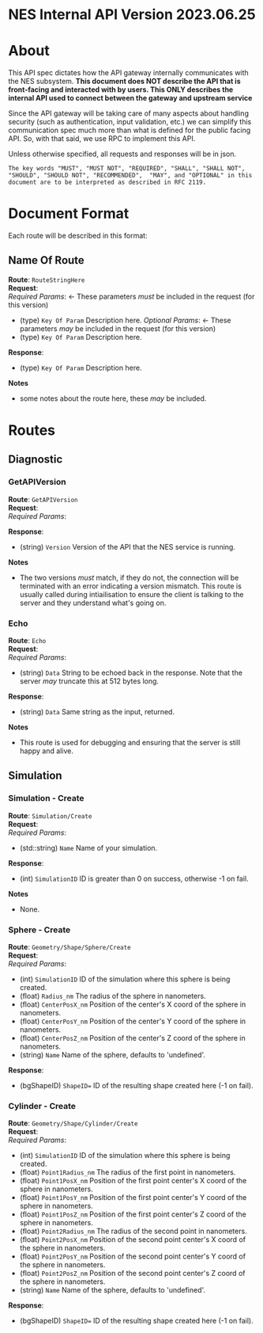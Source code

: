 # NES Internal API Version 2023.06.25

# About
This API spec dictates how the API gateway internally communicates with the NES subsystem. **This document does NOT describe the API that is front-facing and interacted with by users. This ONLY describes the internal API used to connect between the gateway and upstream service**  


Since the API gateway will be taking care of many aspects about handling security (such as authentication, input validation, etc.) we can simplify this communication spec much more than what is defined for the public facing API. So, with that said, we use RPC to implement this API.


Unless otherwise specified, all requests and responses will be in json.

`The key words "MUST", "MUST NOT", "REQUIRED", "SHALL", "SHALL NOT", "SHOULD", "SHOULD NOT", "RECOMMENDED",  "MAY", and "OPTIONAL" in this document are to be interpreted as described in RFC 2119.`



# Document Format
Each route will be described in this format:

## Name Of Route
**Route**: `RouteStringHere`  
**Request**:  
*Required Params*: <- These parameters *must* be included in the request (for this version)
 - (type) `Key Of Param` Description here.
*Optional Params*: <- These parameters *may* be included in the request (for this version) 
 - (type) `Key Of Param` Description here.


**Response**:  
 - (type) `Key Of Param` Description here.

**Notes**  
 - some notes about the route here, these *may* be included.  




# Routes



## Diagnostic
 
### GetAPIVersion
**Route**: `GetAPIVersion`  
**Request**:  
*Required Params*:  

**Response**:  
 - (string) `Version` Version of the API that the NES service is running.

**Notes**  
 - The two versions *must* match, if they do not, the connection will be terminated with an error indicating a version mismatch. This route is usually called during intiailisation to ensure the client is talking to the server and they understand what's going on.


### Echo
**Route**: `Echo`  
**Request**:  
*Required Params*: 
 - (string) `Data` String to be echoed back in the response. Note that the server *may* truncate this at 512 bytes long.

**Response**:  
 - (string) `Data` Same string as the input, returned.

**Notes**  
 - This route is used for debugging and ensuring that the server is still happy and alive.



## Simulation  

### Simulation - Create
**Route**: `Simulation/Create`  
**Request**:  
*Required Params*: 
 - (std::string) `Name` Name of your simulation.

**Response**:  
 - (int) `SimulationID` ID is greater than 0 on success, otherwise -1 on fail.

**Notes**  
 - None.


### Sphere - Create
**Route**: `Geometry/Shape/Sphere/Create`  
**Request**:  
*Required Params*:  
- (int) `SimulationID` ID of the simulation where this sphere is being created.  
- (float) `Radius_nm` The radius of the sphere in nanometers.  
- (float) `CenterPosX_nm` Position of the center's X coord of the sphere in nanometers.  
- (float) `CenterPosY_nm` Position of the center's Y coord of the sphere in nanometers.  
- (float) `CenterPosZ_nm` Position of the center's Z coord of the sphere in nanometers.  
- (string) `Name` Name of the sphere, defaults to 'undefined'.

**Response**:  
- (bgShapeID) `ShapeID=` ID of the resulting shape created here (-1 on fail).  


### Cylinder - Create
**Route**: `Geometry/Shape/Cylinder/Create`  
**Request**:  
*Required Params*:  
- (int) `SimulationID` ID of the simulation where this sphere is being created.  
- (float) `Point1Radius_nm` The radius of the first point in nanometers.  
- (float) `Point1PosX_nm` Position of the first point center's X coord of the sphere in nanometers.  
- (float) `Point1PosY_nm` Position of the first point center's Y coord of the sphere in nanometers.  
- (float) `Point1PosZ_nm` Position of the first point center's Z coord of the sphere in nanometers.  
- (float) `Point2Radius_nm` The radius of the second point in nanometers.  
- (float) `Point2PosX_nm` Position of the second point center's X coord of the sphere in nanometers.  
- (float) `Point2PosY_nm` Position of the second point center's Y coord of the sphere in nanometers.  
- (float) `Point2PosZ_nm` Position of the second point center's Z coord of the sphere in nanometers.  
- (string) `Name` Name of the sphere, defaults to 'undefined'.

**Response**:  
- (bgShapeID) `ShapeID=` ID of the resulting shape created here (-1 on fail).  
